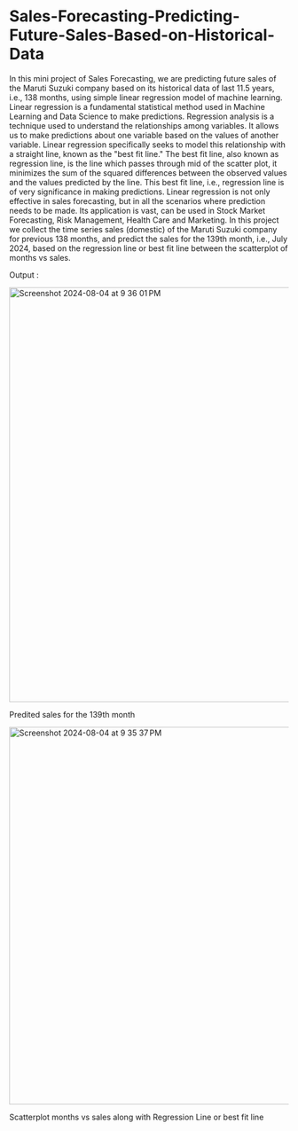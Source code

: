 # Sales-Forecasting-Predicting-Future-Sales-Based-on-Historical-Data

In this mini project of Sales Forecasting, we are predicting future sales of the Maruti Suzuki company based on its historical data of last 11.5 years, i.e., 138 months, using simple linear regression model of machine learning.
Linear regression is a fundamental statistical method used in Machine Learning and Data Science to make predictions. Regression analysis is a technique used to understand the relationships among variables. It allows us to make predictions about one variable based on the values of another variable. Linear regression specifically seeks to model this relationship with a straight line, known as the "best fit line."
The best fit line, also known as regression line, is the line which passes through mid of the scatter plot, it minimizes the sum of the squared differences between the observed values and the values predicted by the line. This best fit line, i.e., regression line is of very significance in making predictions.
Linear regression is not only effective in sales forecasting, but in all the scenarios where prediction needs to be made. Its application is vast, can be used in Stock Market Forecasting, Risk Management, Health Care and Marketing.
In this project we collect the time series sales (domestic) of the Maruti Suzuki company for previous 138 months, and predict the sales for the 139th month, i.e., July 2024, based on the regression line or best fit line between the scatterplot of months vs sales. 

Output :














<img width="748" alt="Screenshot 2024-08-04 at 9 36 01 PM" src="https://github.com/user-attachments/assets/c1efc482-c476-4445-b652-b94cc5239494">











Predited sales for the 139th month










<img width="681" alt="Screenshot 2024-08-04 at 9 35 37 PM" src="https://github.com/user-attachments/assets/aaf42405-c538-43cc-ae05-178b3ca704ed">








Scatterplot months vs sales along with Regression Line or best fit line
